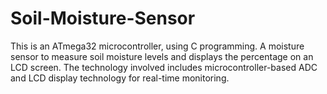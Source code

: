 # Soil-Moisture-Sensor
This  is an ATmega32 microcontroller, using C programming.  A  moisture sensor to measure soil moisture levels and displays the percentage on an LCD screen. The technology involved includes microcontroller-based ADC  and LCD display technology for real-time monitoring.
